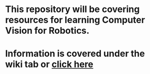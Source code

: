 # This repository will be covering resources for learning Computer Vision for Robotics.
# Information is covered under the <b>wiki</b> tab or [click here](https://github.com/Team488/CV-Curriculum/wiki)
